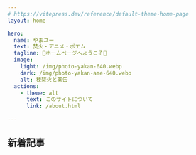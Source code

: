 ```yaml
---
# https://vitepress.dev/reference/default-theme-home-page
layout: home

hero:
  name: やまユー
  text: 焚火・アニメ・ポエム
  tagline: 🍉ホームページへようこそ🍑
  image:
    light: /img/photo-yakan-640.webp
    dark: /img/photo-yakan-ame-640.webp
    alt: 枝焚火と薬缶
  actions:
    - theme: alt
      text: このサイトについて
      link: /about.html

---
```

## 新着記事

<PostsList :posts="posts" />

<script setup lang="ts">
import { data } from './index.data'
import { useData } from 'vitepress'
import { computed } from 'vue'
import PostsList from './.vitepress/posts-list.vue'
import { sortPosts } from './utils'
const { frontmatter } = useData()
const MAX_POSTS = 20
const posts = computed(() => {
  const all = sortPosts(data, frontmatter)
  return all.filter(post => {
    return !post.url.endsWith('/') 
  }).slice(0, MAX_POSTS)
})

</script>
